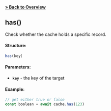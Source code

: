 [**» Back to Overview**](https://github.com/azurydev/cachu#features)

## has()

Check whether the cache holds a specific record.

#### Structure:

```js
has(key)
```

#### Parameters:

- **`key`** - the key of the target

#### Example:

```js
// get either true or false
const boolean = await cache.has(123)
```